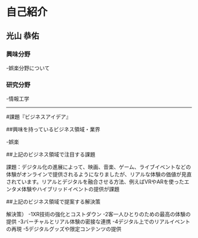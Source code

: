 # 自己紹介

## 光山 恭佑

### 興味分野

-娯楽分野について

### 研究分野

-情報工学

* * *

#課題『ビジネスアイデア』

##興味を持っているビジネス領域・業界

-娯楽

##上記のビジネス領域で注目する課題

課題：デジタル化の進展によって、映画、音楽、ゲーム、ライブイベントなどの体験がオンラインで提供されるようになりましたが、リアルな体験の価値が見直されています。リアルとデジタルを融合させる方法、例えばVRやARを使ったエンタメ体験やハイブリッドイベントの提供が課題

##上記のビジネス領域で提案する解決策

解決策）
-1XR技術の強化とコストダウン
-2客一人ひとりのための最高の体験の提供
-3バーチャルとリアル体験の密接な連携
-4デジタル上でのリアルイベントの再現
-5デジタルグッズや限定コンテンツの提供



